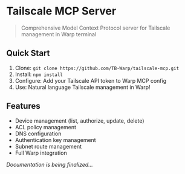 # Tailscale MCP Server

> Comprehensive Model Context Protocol server for Tailscale management in Warp terminal

## Quick Start

1. Clone: `git clone https://github.com/TB-Warp/tailscale-mcp.git`
2. Install: `npm install`
3. Configure: Add your Tailscale API token to Warp MCP config
4. Use: Natural language Tailscale management in Warp!

## Features

- Device management (list, authorize, update, delete)
- ACL policy management
- DNS configuration
- Authentication key management
- Subnet route management
- Full Warp integration

*Documentation is being finalized...*
